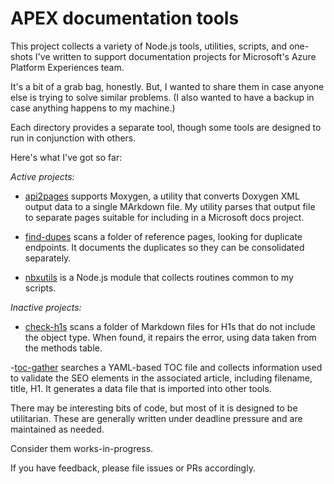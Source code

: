 # APEX documentation tools

This project collects a variety of Node.js tools, utilities, scripts, and one-shots I've written to support documentation projects for Microsoft's Azure Platform Experiences team.  

It's a bit of a grab bag, honestly.  But, I wanted to share them in case anyone else is trying to solve similar problems.  (I also wanted to have a backup in case anything happens to my machine.)

Each directory provides a separate tool, though some tools are designed to run in conjunction with others.

Here's what I've got so far:

_Active projects:_

- [api2pages](./apipages/) supports Moxygen, a utility that converts Doxygen XML output data to a single MArkdown file.  My utility parses that output file to separate pages suitable for including in a Microsoft docs project.

- [find-dupes](./find-dupes) scans a folder of reference pages, looking for duplicate endpoints.  It documents the duplicates so they can be consolidated separately.

- [nbxutils](./nbxutils/) is a Node.js module that collects routines common to my scripts.  

_Inactive projects:_

- [check-h1s](./check-h1s/) scans a folder of Markdown files for H1s that do not include the object type.  When found, it repairs the error, using data taken from the methods table.

-[toc-gather](/.toc-gather) searches a YAML-based TOC file and collects information used to validate the SEO elements in the associated article, including filename, title, H1.  It generates a data file that is imported into other tools.

There may be interesting bits of code, but most of it is designed to be utilitarian.  These are generally written under deadline pressure and are maintained as needed.  

Consider them works-in-progress.

If you have feedback, please file issues or PRs accordingly.